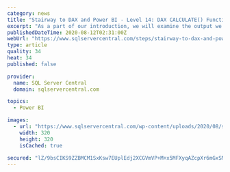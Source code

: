 ```yaml
---
category: news
title: "Stairway to DAX and Power BI - Level 14: DAX CALCULATE() Function: The Basics"
excerpt: "As a part of our introduction, we will examine the output we obtain, employing CALCULATE() via measures we construct within a Power BI model in the practice session that follows. We’ll discuss ..."
publishedDateTime: 2020-08-12T02:31:00Z
webUrl: "https://www.sqlservercentral.com/steps/stairway-to-dax-and-power-bi-level-14-dax-calculate-function-the-basics"
type: article
quality: 34
heat: 34
published: false

provider:
  name: SQL Server Central
  domain: sqlservercentral.com

topics:
  - Power BI

images:
  - url: "https://www.sqlservercentral.com/wp-content/uploads/2020/08/sidebar-redgate-streamed_august-2020.png"
    width: 320
    height: 320
    isCached: true

secured: "lZ/9bsCIKS9ZZBMCM1SxKsw7EUplEdj2XCGVmVP+M+x5MFXyqAZcpXr6mGxSMJTB58yl/vWIJGnKi711KGqixTV6jb9BmfQqIBjGxlEFAFxOMjY+UkudrcISBEgRLkF+JSP2o9DGS29PzLnsHRhlTQ5dowYNU9jLJyFTZqqtG+uSBlF1RSI8Qzz4DFIveiftuNbu/aoZIJz0WxOqAReHfcknGK7ErvLePn/qNS4b5PScpskbOkbHoQD8+sdzns8vg94GwGudtYqzDiG3+qi/lsWqee3YKI+OtbdiDfH9nW10BYW2JFM9th1hvDaxgrV/hj4eflbxIvRtmsrbzgbMqg==;QLH+tMfSP3pHvR25rnCzXQ=="
---
```


